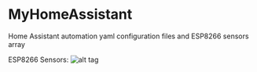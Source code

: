# MyHomeAssistant

Home Assistant automation yaml configuration files and ESP8266 sensors array 

ESP8266 Sensors:
![alt tag](https://github.com/omeriko9/MyHomeAssistant/blob/master/ESP8266%20Sensors.png)
